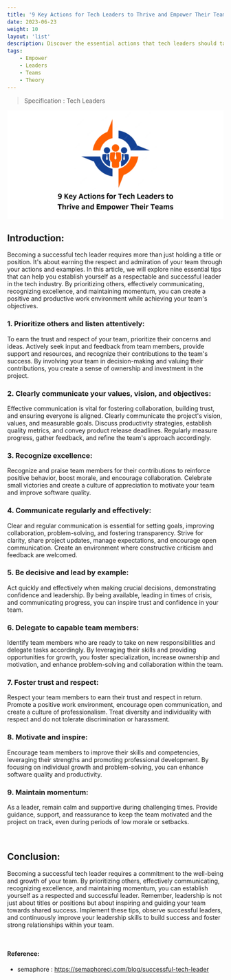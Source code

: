```yaml
---
title: '9 Key Actions for Tech Leaders to Thrive and Empower Their Teams'
date: 2023-06-23
weight: 10
layout: 'list'
description: Discover the essential actions that tech leaders should take to establish themselves as respected and successful leaders. From prioritizing others and effective communication to recognizing excellence and maintaining momentum, these actions will help inspire and empower your team for success.
tags:
    - Empower
    - Leaders
    - Teams
    - Theory
---
```

> Specification : Tech Leaders

![leader-theory](./images/leader.png)

## Introduction:
Becoming a successful tech leader requires more than just holding a title or position. It's about earning the respect and admiration of your team through your actions and examples. In this article, we will explore nine essential tips that can help you establish yourself as a respectable and successful leader in the tech industry. By prioritizing others, effectively communicating, recognizing excellence, and maintaining momentum, you can create a positive and productive work environment while achieving your team's objectives.

### 1. Prioritize others and listen attentively:
To earn the trust and respect of your team, prioritize their concerns and ideas. Actively seek input and feedback from team members, provide support and resources, and recognize their contributions to the team's success. By involving your team in decision-making and valuing their contributions, you create a sense of ownership and investment in the project.

### 2. Clearly communicate your values, vision, and objectives:
Effective communication is vital for fostering collaboration, building trust, and ensuring everyone is aligned. Clearly communicate the project's vision, values, and measurable goals. Discuss productivity strategies, establish quality metrics, and convey product release deadlines. Regularly measure progress, gather feedback, and refine the team's approach accordingly.

### 3. Recognize excellence:
Recognize and praise team members for their contributions to reinforce positive behavior, boost morale, and encourage collaboration. Celebrate small victories and create a culture of appreciation to motivate your team and improve software quality.

### 4. Communicate regularly and effectively:
Clear and regular communication is essential for setting goals, improving collaboration, problem-solving, and fostering transparency. Strive for clarity, share project updates, manage expectations, and encourage open communication. Create an environment where constructive criticism and feedback are welcomed.

### 5. Be decisive and lead by example:
Act quickly and effectively when making crucial decisions, demonstrating confidence and leadership. By being available, leading in times of crisis, and communicating progress, you can inspire trust and confidence in your team.

### 6. Delegate to capable team members:
Identify team members who are ready to take on new responsibilities and delegate tasks accordingly. By leveraging their skills and providing opportunities for growth, you foster specialization, increase ownership and motivation, and enhance problem-solving and collaboration within the team.

### 7. Foster trust and respect:
Respect your team members to earn their trust and respect in return. Promote a positive work environment, encourage open communication, and create a culture of professionalism. Treat diversity and individuality with respect and do not tolerate discrimination or harassment.

### 8. Motivate and inspire:
Encourage team members to improve their skills and competencies, leveraging their strengths and promoting professional development. By focusing on individual growth and problem-solving, you can enhance software quality and productivity.

### 9. Maintain momentum:
As a leader, remain calm and supportive during challenging times. Provide guidance, support, and reassurance to keep the team motivated and the project on track, even during periods of low morale or setbacks.

&nbsp;

## Conclusion:
Becoming a successful tech leader requires a commitment to the well-being and growth of your team. By prioritizing others, effectively communicating, recognizing excellence, and maintaining momentum, you can establish yourself as a respected and successful leader. Remember, leadership is not just about titles or positions but about inspiring and guiding your team towards shared success. Implement these tips, observe successful leaders, and continuously improve your leadership skills to build success and foster strong relationships within your team.

&nbsp;
#### Reference:
- semaphore : https://semaphoreci.com/blog/successful-tech-leader
